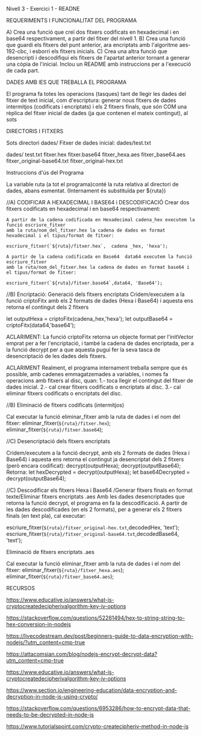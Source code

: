 Nivell 3 - Exercici 1 - READNE

REQUERIMENTS I FUNCIONALITAT DEL PROGRAMA 

A) Crea una funció que creï dos fitxers codificats en hexadecimal i en base64 respectivament, 
a partir del fitxer del nivell 1.
B) Crea una funció que guardi els fitxers del punt anterior, ara encriptats amb l'algoritme aes-192-cbc, 
i esborri els fitxers inicials.
C) Crea una altra funció que desencripti i descodifiqui els fitxers de l'apartat anterior 
tornant a generar una còpia de l'inicial.
Inclou un README amb instruccions per a l'execució de cada part. 


DADES AMB lES QUE TREBALLA EL PROGRAMA

El programa fa totes les operacions (tasques) tant de llegir les dades del fitxer de text inicial, 
com d'escriptura: generar nous fitxers de dades intermitjos (codificats i encriptats) i els 2 fitxers finals,
que són COM una rèplica del fitxer inicial de dades (ja que contenen el mateix contingut), al sots

DIRECTORIS I FITXERS

Sots directori dades/
Fitxer de dades inicial: dades/test.txt

dades/
        test.txt
        fitxer.hex
        fitxer.base64
        fitxer_hexa.aes
        fitxer_base64.aes
        fitxer_original-base64.txt
        fitxer_original-hex.txt

Instruccions d'ús del Programa

La variable ruta (a tot el programa)conté la ruta relativa al directori de dades, abans esmentat.
(Internament és substituïda per ${ruta}) 

 //A) CODIFICAR A HEXADECIMAL I BASE64 i DESCODIFICACIÓ
    Crear dos fitxers codificats en hexadecimal i en base64 respectivament:

    A partir de la cadena codificada en Hexadecimal cadena_hex executem la funció escriure_fitxer
    amb la ruta/nom_del_fitxer.hex la cadena de dades en format hexadecimal i el tipus/format de fitxer:

    escriure_fitxer(`${ruta}/fitxer.hex`,  cadena _hex, 'hexa');
    
    A partir de la cadena codificada en Base64  data64 executem la funció escriure_fitxer
    amb la ruta/nom_del_fitxer.hex la cadena de dades en format base64 i el tipus/format de fitxer: 

    escriure_fitxer(`${ruta}/fitxer.base64`,data64, 'Base64');

//B) Encriptació: Generació dels fitxers encriptats
Cridem/executem a la funció criptoFitx amb els 2 formats de dades (Hexa i Base64) i aquesta ens retorna 
el contingut dels 2 fitxers 

let outputHexa = criptoFitx(cadena_hex,'hexa');
let outputBase64 = criptoFitx(data64,'base64');

ACLARIMENT:
La funció criptoFitx retorna un objecte format per l'initVector emprat per a fer l'encriptació, i també la cadena de 
dades encriptada, per a la funció decrypt per a que aquesta pugui fer la seva tasca de desencriptació de les dades dels fitxers.

ACLARIMENT
Realment, el programa internament treballa sempre que és possible, amb cadenes emmagatzemades a variables, 
i nomes fa operacions amb fitxers al disc, quan:
1.- toca llegir el contingut del fitxer de dades inicial.
2.- cal crear fitxers codificats o encriptats al disc.
3.- cal eliminar fitxers codificats o encriptats del disc.


//B) Eliminació de fitxers codificats (intermitjos)

Cal executar la funció eliminar_fitxer amb la ruta de dades i el nom del fitxer:
eliminar_fitxer(`${ruta}/fitxer.hex`);
eliminar_fitxer(`${ruta}/fitxer.base64`);

//C) Desencriptació dels fitxers encriptats

Cridem/executem a la funció decrypt, amb els 2 formats de dades (Hexa i Base64) i aquesta ens retorna 
el contingut ja desencriptat dels 2 fitxers (però encara codificat):
decrypt(outputHexa);
decrypt(outputBase64);
Retorna:
let hexDecrypted = decrypt(outputHexa);
let base64Decrypted = decrypt(outputBase64);

//C) Descodificar els fitxers Hexa i Base64 /Generar fitxers finals en format texte/Eliminar fitxers encriptats .aes
Amb les dades desencriptades que retorna la funció decrypt, el programa en fa la descodificació. 
A partir de les dades descodificades (en els 2 formats), per a generar els 2 fitxers finals (en text pla), cal executar:

escriure_fitxer(`${ruta}/fitxer_original-hex.txt`,decodedHex, 'text');
escriure_fitxer(`${ruta}/fitxer_original-base64.txt`,decodedBase64, 'text');

Eliminació de fitxers encriptats .aes 

Cal executar la funció eliminar_fitxer amb la ruta de dades i el nom del fitxer:
eliminar_fitxer(`${ruta}/fitxer_hexa.aes`);
eliminar_fitxer(`${ruta}/fitxer_base64.aes`);


RECURSOS

https://www.educative.io/answers/what-is-cryptocreatedecipherivalgorithm-key-iv-options

https://stackoverflow.com/questions/52261494/hex-to-string-string-to-hex-conversion-in-nodejs

https://livecodestream.dev/post/beginners-guide-to-data-encryption-with-nodejs/?utm_content=cmp-true

https://attacomsian.com/blog/nodejs-encrypt-decrypt-data?utm_content=cmp-true

https://www.educative.io/answers/what-is-cryptocreatedecipherivalgorithm-key-iv-options

https://www.section.io/engineering-education/data-encryption-and-decryption-in-node-js-using-crypto/

https://stackoverflow.com/questions/6953286/how-to-encrypt-data-that-needs-to-be-decrypted-in-node-js

https://www.tutorialspoint.com/crypto-createcipheriv-method-in-node-js


